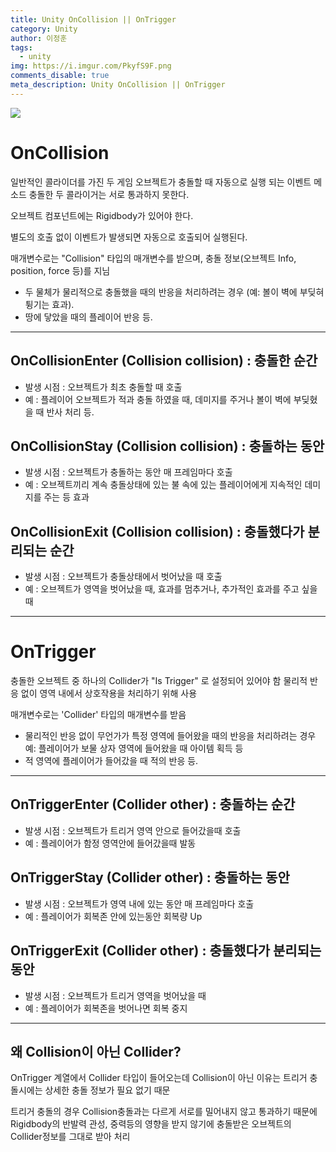 ```yaml
---
title: Unity OnCollision || OnTrigger
category: Unity
author: 이정훈
tags:
  - unity
img: https://i.imgur.com/PkyfS9F.png
comments_disable: true
meta_description: Unity OnCollision || OnTrigger
---
```

![](https://i.imgur.com/PkyfS9F.png)


# OnCollision

일반적인 콜라이더를 가진 두 게임 오브젝트가 충돌할 때 자동으로 실행 되는 이벤트 메소드
충돌한 두 콜라이거는 서로 통과하지 못한다.

오브젝트 컴포넌트에는 Rigidbody가 있어야 한다.

별도의 호출 없이 이벤트가 발생되면 자동으로 호출되어 실행된다.

매개변수로는 "Collision" 타입의 매개변수를 받으며, 충돌 정보(오브젝트 Info, position, force 등)를 지님

- 두 물체가 물리적으로 충돌했을 때의 반응을 처리하려는 경우 (예: 볼이 벽에 부딪혀 튕기는 효과).
- 땅에 닿았을 때의 플레이어 반응 등.
---

## OnCollisionEnter (Collision collision) : 충돌한 순간
- 발생 시점 : 오브젝트가 최초 충돌할 때 호출
- 예 : 플레이어 오브젝트가 적과 충돌 하였을 때, 데미지를 주거나 볼이 벽에 부딪혔을 때 반사 처리 등.

## OnCollisionStay (Collision collision) : 충돌하는 동안
- 발생 시점 : 오브젝트가 충돌하는 동안 매 프레임마다 호출
- 예 : 오브젝트끼리 계속 충돌상태에 있는 불 속에 있는 플레이어에게 지속적인 데미지를 주는 등 효과

## OnCollisionExit (Collision collision) : 충돌했다가 분리되는 순간
- 발생 시점 : 오브젝트가 충돌상태에서 벗어났을 때 호출
- 예 : 오브젝트가 영역을 벗어났을 때, 효과를 멈추거나, 추가적인 효과를 주고 싶을 때

---

# OnTrigger

충돌한 오브젝트 중 하나의 Collider가 "Is Trigger" 로 설정되어 있어야 함
물리적 반응 없이 영역 내에서 상호작용을 처리하기 위해 사용

매개변수로는 'Collider' 타입의 매개변수를 받음

- 물리적인 반응 없이 무언가가 특정 영역에 들어왔을 때의 반응을 처리하려는 경우 
  예: 플레이어가 보물 상자 영역에 들어왔을 때 아이템 획득 등
- 적 영역에 플레이어가 들어갔을 때 적의 반응 등.
---

## OnTriggerEnter (Collider other) : 충돌하는 순간
- 발생 시점 : 오브젝트가 트리거 영역 안으로 들어갔을때 호출
- 예 : 플레이어가 함정 영역안에 들어갔을때 발동

## OnTriggerStay (Collider other) : 충돌하는 동안
- 발생 시점 : 오브젝트가 영역 내에 있는 동안 매 프레임마다 호출
- 예 : 플레이어가 회복존 안에 있는동안 회복량 Up

## OnTriggerExit (Collider other) : 충돌했다가 분리되는 동안
- 발생 시점 : 오브젝트가 트리거 영역을 벗어났을 때 
- 예 : 플레이어가 회복존을 벗어나면 회복 중지

---


## 왜 Collision이 아닌 Collider?

OnTrigger 계열에서 Collider 타입이 들어오는데 Collision이 아닌 이유는 
트리거 충돌시에는 상세한 충돌 정보가 필요 없기 때문

트리거 충돌의 경우 Collision충돌과는 다르게 서로를 밀어내지 않고 통과하기 때문에 
Rigidbody의 반발력 관성, 중력등의 영향을 받지 않기에 충돌받은 오브젝트의 Collider정보를 그대로 받아 처리
